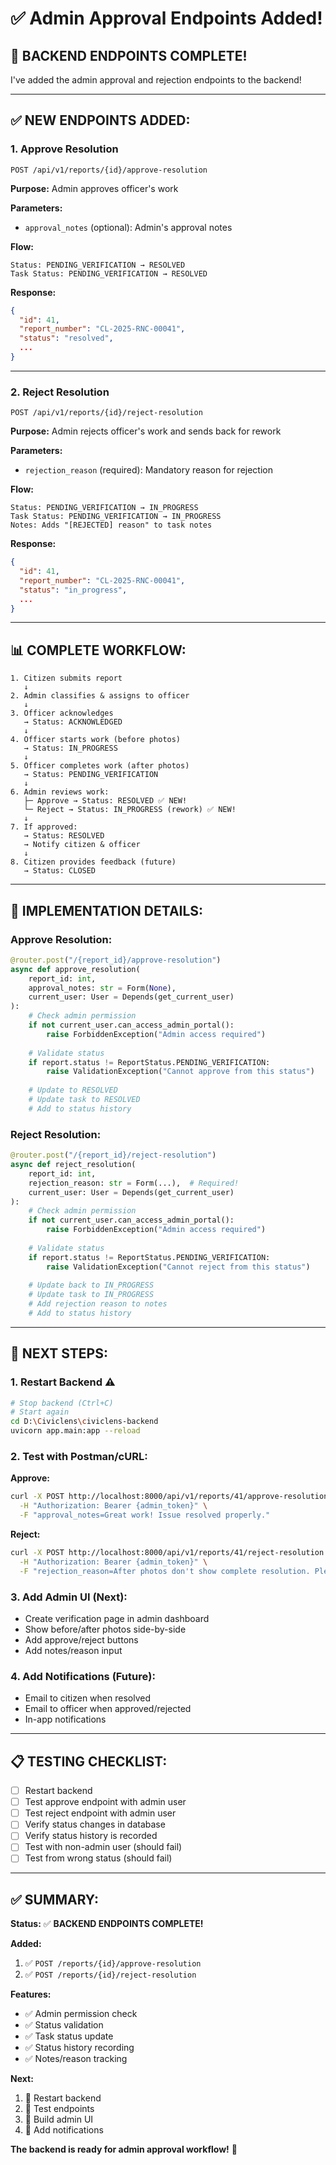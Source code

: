 # ✅ Admin Approval Endpoints Added!

## 🎉 **BACKEND ENDPOINTS COMPLETE!**

I've added the admin approval and rejection endpoints to the backend!

---

## ✅ **NEW ENDPOINTS ADDED:**

### **1. Approve Resolution**
```
POST /api/v1/reports/{id}/approve-resolution
```

**Purpose:** Admin approves officer's work

**Parameters:**
- `approval_notes` (optional): Admin's approval notes

**Flow:**
```
Status: PENDING_VERIFICATION → RESOLVED
Task Status: PENDING_VERIFICATION → RESOLVED
```

**Response:**
```json
{
  "id": 41,
  "report_number": "CL-2025-RNC-00041",
  "status": "resolved",
  ...
}
```

---

### **2. Reject Resolution**
```
POST /api/v1/reports/{id}/reject-resolution
```

**Purpose:** Admin rejects officer's work and sends back for rework

**Parameters:**
- `rejection_reason` (required): Mandatory reason for rejection

**Flow:**
```
Status: PENDING_VERIFICATION → IN_PROGRESS
Task Status: PENDING_VERIFICATION → IN_PROGRESS
Notes: Adds "[REJECTED] reason" to task notes
```

**Response:**
```json
{
  "id": 41,
  "report_number": "CL-2025-RNC-00041",
  "status": "in_progress",
  ...
}
```

---

## 📊 **COMPLETE WORKFLOW:**

```
1. Citizen submits report
   ↓
2. Admin classifies & assigns to officer
   ↓
3. Officer acknowledges
   → Status: ACKNOWLEDGED
   ↓
4. Officer starts work (before photos)
   → Status: IN_PROGRESS
   ↓
5. Officer completes work (after photos)
   → Status: PENDING_VERIFICATION
   ↓
6. Admin reviews work:
   ├─ Approve → Status: RESOLVED ✅ NEW!
   └─ Reject → Status: IN_PROGRESS (rework) ✅ NEW!
   ↓
7. If approved:
   → Status: RESOLVED
   → Notify citizen & officer
   ↓
8. Citizen provides feedback (future)
   → Status: CLOSED
```

---

## 🔧 **IMPLEMENTATION DETAILS:**

### **Approve Resolution:**
```python
@router.post("/{report_id}/approve-resolution")
async def approve_resolution(
    report_id: int,
    approval_notes: str = Form(None),
    current_user: User = Depends(get_current_user)
):
    # Check admin permission
    if not current_user.can_access_admin_portal():
        raise ForbiddenException("Admin access required")
    
    # Validate status
    if report.status != ReportStatus.PENDING_VERIFICATION:
        raise ValidationException("Cannot approve from this status")
    
    # Update to RESOLVED
    # Update task to RESOLVED
    # Add to status history
```

### **Reject Resolution:**
```python
@router.post("/{report_id}/reject-resolution")
async def reject_resolution(
    report_id: int,
    rejection_reason: str = Form(...),  # Required!
    current_user: User = Depends(get_current_user)
):
    # Check admin permission
    if not current_user.can_access_admin_portal():
        raise ForbiddenException("Admin access required")
    
    # Validate status
    if report.status != ReportStatus.PENDING_VERIFICATION:
        raise ValidationException("Cannot reject from this status")
    
    # Update back to IN_PROGRESS
    # Update task to IN_PROGRESS
    # Add rejection reason to notes
    # Add to status history
```

---

## 🎯 **NEXT STEPS:**

### **1. Restart Backend** ⚠️
```bash
# Stop backend (Ctrl+C)
# Start again
cd D:\Civiclens\civiclens-backend
uvicorn app.main:app --reload
```

### **2. Test with Postman/cURL:**

**Approve:**
```bash
curl -X POST http://localhost:8000/api/v1/reports/41/approve-resolution \
  -H "Authorization: Bearer {admin_token}" \
  -F "approval_notes=Great work! Issue resolved properly."
```

**Reject:**
```bash
curl -X POST http://localhost:8000/api/v1/reports/41/reject-resolution \
  -H "Authorization: Bearer {admin_token}" \
  -F "rejection_reason=After photos don't show complete resolution. Please redo."
```

### **3. Add Admin UI (Next):**
- Create verification page in admin dashboard
- Show before/after photos side-by-side
- Add approve/reject buttons
- Add notes/reason input

### **4. Add Notifications (Future):**
- Email to citizen when resolved
- Email to officer when approved/rejected
- In-app notifications

---

## 📋 **TESTING CHECKLIST:**

- [ ] Restart backend
- [ ] Test approve endpoint with admin user
- [ ] Test reject endpoint with admin user
- [ ] Verify status changes in database
- [ ] Verify status history is recorded
- [ ] Test with non-admin user (should fail)
- [ ] Test from wrong status (should fail)

---

## ✅ **SUMMARY:**

**Status:** ✅ **BACKEND ENDPOINTS COMPLETE!**

**Added:**
1. ✅ `POST /reports/{id}/approve-resolution`
2. ✅ `POST /reports/{id}/reject-resolution`

**Features:**
- ✅ Admin permission check
- ✅ Status validation
- ✅ Task status update
- ✅ Status history recording
- ✅ Notes/reason tracking

**Next:**
1. 🔄 Restart backend
2. 🔄 Test endpoints
3. 🔄 Build admin UI
4. 🔄 Add notifications

**The backend is ready for admin approval workflow!** 🎉
